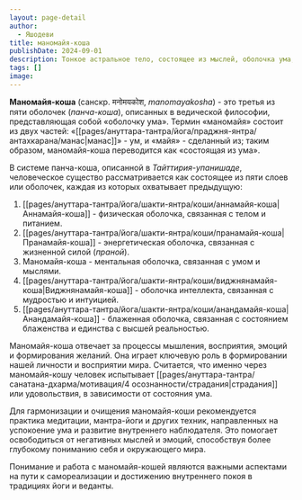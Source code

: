 ```yaml
---
layout: page-detail
author:
  - Яшодеви
title: маномайя-коша
publishDate: 2024-09-01
description: Тонкое астральное тело, состоящее из мыслей, оболочка ума, природой которого является исследование (вимарша) в форме позитивного или негативного мышления. Эта оболочка содержит ум, который является порождением общей саттвы пяти элементов, в совокупности с органами чувств (джняна-индриями), которые являются производными соответствующих саттвичных частей каждого из пяти первоэлементов по отдельности.
tags: []
image:
---
```

**Маномайя-коша** (санскр. मनोमयकोश, _manomayakosha_) - это третья из пяти оболочек (_панча-коша_), описанных в ведической философии, представляющая собой «оболочку ума». Термин «маномайя» состоит из двух частей: «[[pages/ануттара-тантра/йога/праджня-янтра/антахкарана/манас|манас]]» - ум, и «майя» - сделанный из; таким образом, маномайя-коша переводится как «состоящая из ума».

В системе панча-коша, описанной в _Тайттирия-упанишаде_, человеческое существо рассматривается как состоящее из пяти слоев или оболочек, каждая из которых охватывает предыдущую:

1. [[pages/ануттара-тантра/йога/шакти-янтра/коши/аннамайя-коша|Аннамайя-коша]] - физическая оболочка, связанная с телом и питанием.
2. [[pages/ануттара-тантра/йога/шакти-янтра/коши/пранамайя-коша|Пранамайя-коша]] - энергетическая оболочка, связанная с жизненной силой (_праной_).
3. Маномайя-коша - ментальная оболочка, связанная с умом и мыслями.
4. [[pages/ануттара-тантра/йога/шакти-янтра/коши/виджнянамайя-коша|Виджнянамайя-коша]] - оболочка интеллекта, связанная с мудростью и интуицией.
5. [[pages/ануттара-тантра/йога/шакти-янтра/коши/анандамайя-коша|Анандамайя-коша]] - блаженная оболочка, связанная с состоянием блаженства и единства с высшей реальностью.

Маномайя-коша отвечает за процессы мышления, восприятия, эмоций и формирования желаний. Она играет ключевую роль в формировании нашей личности и восприятии мира. Считается, что именно через маномайя-кошу человек испытывает [[pages/ануттара-тантра/санатана-дхарма/мотивация/4 осознанности/страдания|страдания]] или удовольствия, в зависимости от состояния ума.


Для гармонизации и очищения маномайя-коши рекомендуется практика медитации, мантра-йоги и других техник, направленных на успокоение ума и развитие внутреннего наблюдателя. Это помогает освободиться от негативных мыслей и эмоций, способствуя более глубокому пониманию себя и окружающего мира.

Понимание и работа с маномайя-кошей являются важными аспектами на пути к самореализации и достижению внутреннего покоя в традициях йоги и веданты.
